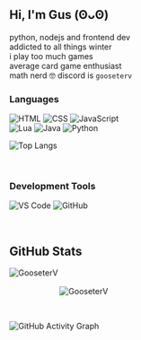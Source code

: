 

## Hi, I'm Gus (⁠ʘ⁠ᴗ⁠ʘ)

python, nodejs and frontend dev
</br>
addicted to all things winter
</br>
i play too much games
</br>
average card game enthusiast
</br>
math nerd 🤓
discord is `gooseterv`

### Languages

![HTML](https://user-images.githubusercontent.com/82774618/151198706-11327e82-9cf1-4b71-b204-c7f7eec8c682.png)
![CSS](https://user-images.githubusercontent.com/82774618/151198707-588b9a95-c818-4fb1-8777-7f3680a31509.png)
![JavaScript](https://user-images.githubusercontent.com/82774618/151198710-21a20a40-a239-46a0-8659-745dbf5fc20d.png)
<br/>
![Lua](https://user-images.githubusercontent.com/82774618/151198790-3ca42468-cb91-4952-bfc4-059bae341ca2.png)
![Java](https://user-images.githubusercontent.com/82774618/151198792-d68e4242-62ba-451b-a739-a0dcdff42565.png)
![Python](https://user-images.githubusercontent.com/82774618/151198832-c0ec455a-cbd9-4c52-ac56-478648ef247b.png)

![Top Langs](https://github-readme-stats.vercel.app/api/top-langs/?username=gooseterv&show_icons=true&locale=en&layout=compact&theme=tokyonight&count_private=true)


<br/>

### Development Tools
![VS Code](https://user-images.githubusercontent.com/82774618/151200050-1b4a7281-5aef-4aaa-8a1b-977bb496b3bd.png)
![GitHub](https://user-images.githubusercontent.com/82774618/151200003-0f189e21-30e6-4547-9c80-49538c68a88b.png)

</br>

## GitHub Stats

<p align="left"><img align="left" src="https://github-readme-stats.vercel.app/api?username=gooseterv&show_icons=true&locale=en&layout=compact&theme=tokyonight&count_private=true" alt="GooseterV" style="margin-bottom:25px;"/></p>

<p style="margin-top:25px;"><img align="center" src="https://github-readme-streak-stats.herokuapp.com?user=GooseterV&theme=tokyonight&hide_border=false&date_format=M%20j%5B%2C%20Y%5D" alt="GooseterV" style="margin-top: 25px;"/></p>
 
<br />

 
![GitHub Activity Graph](https://activity-graph.herokuapp.com/graph?username=gooseterv&theme=gotham)  




